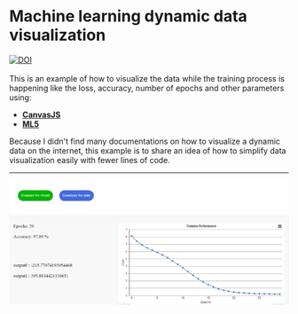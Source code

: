 # Machine learning dynamic data visualization
<a href="https://zenodo.org/badge/latestdoi/227397050"><img src="https://zenodo.org/badge/227397050.svg" alt="DOI"></a><br><br>
 This is an example of how to visualize the data while the training process is happening like the loss, accuracy, number of epochs and other parameters using:
* [**CanvasJS**](https://canvasjs.com/)
* [**ML5**](https://ml5js.org/)<br/>

Because I didn't find many documentations on how to visualize a dynamic data on the internet, this example is to share an idea of how to simplify data visualization easily with fewer lines of code. 

 ----------------------------------------------------------------------------------------------------------
![Image example](https://github.com/LetsAI/Machine-learning-data-visualization/blob/master/Capture.PNG)
